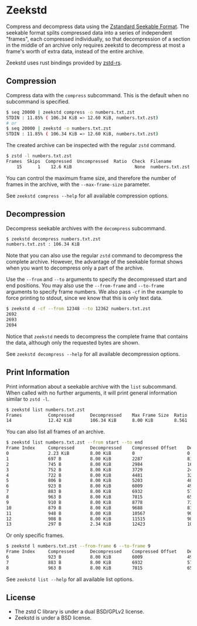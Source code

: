 # Zeekstd

Compress and decompress data using the
[Zstandard Seekable Format](https://github.com/facebook/zstd/tree/dev/contrib/seekable_format). The
seekable format splits compressed data into a series of independent "frames", each compressed
individually, so that decompression of a section in the middle of an archive only requires zeekstd
to decompress at most a frame's worth of extra data, instead of the entire archive.

Zeekstd uses rust bindings provided by [zstd-rs](https://github.com/gyscos/zstd-rs).

## Compression

Compress data with the `compress` subcommand. This is the default when no subcommand is specified.

```bash
$ seq 20000 | zeekstd compress -o numbers.txt.zst
STDIN : 11.85% ( 106.34 KiB => 12.60 KiB, numbers.txt.zst)
# or
$ seq 20000 | zeekstd -o numbers.txt.zst
STDIN : 11.85% ( 106.34 KiB => 12.60 KiB, numbers.txt.zst)
```

The created archive can be inspected with the regular `zstd` command.

```bash
$ zstd -l numbers.txt.zst
Frames  Skips  Compressed  Uncompressed  Ratio  Check  Filename
    15      1    12.6 KiB                        None  numbers.txt.zst
```

You can control the maximum frame size, and therefore the number of frames in the archive, with the
`--max-frame-size` parameter.

See `zeekstd compress --help` for all available compression options.

## Decompression

Decompress seekable archives with the `decompress` subcommand.

```bash
$ zeekstd decompress numbers.txt.zst
numbers.txt.zst : 106.34 KiB
```

Note that you can also use the regular `zstd` command to decompress the complete archive. However,
the advantage of the seekable format shows when you want to decompress only a part of the archive.

Use the `--from` and `--to` arguments to specify the decompressed start and end positions. You may
also use the `--from-frame` and `--to-frame` arguments to specify frame numbers. We also pass `-cf`
in the example to force printing to stdout, since we know that this is only text data.

```bash
$ zeekstd d -cf --from 12348 --to 12362 numbers.txt.zst
2692
2693
2694
```

Notice that `zeekstd` needs to decompress the complete frame that contains the data, although only
the requested bytes are shown.

See `zeekstd decompress --help` for all available decompression options.

## Print Information

Print information about a seekable archive with the `list` subcommand. When called with no further
arguments, it will print general information similar to `zstd -l`.

```bash
$ zeekstd list numbers.txt.zst
Frames          Compressed      Decompressed    Max Frame Size  Ratio           Filename
14              12.42 KiB       106.34 KiB      8.00 KiB        8.561           numbers.txt.zst
```

You can also list all frames of an archive.

```bash
$ zeekstd list numbers.txt.zst --from start --to end
Frame Index     Compressed      Decompressed    Compressed Offset    Decompressed Offset
0               2.23 KiB        8.00 KiB        0                    0
1               697 B           8.00 KiB        2287                 8192
2               745 B           8.00 KiB        2984                 16384
3               752 B           8.00 KiB        3729                 24576
4               722 B           8.00 KiB        4481                 32768
5               806 B           8.00 KiB        5203                 40960
6               923 B           8.00 KiB        6009                 49152
7               883 B           8.00 KiB        6932                 57344
8               963 B           8.00 KiB        7815                 65536
9               910 B           8.00 KiB        8778                 73728
10              879 B           8.00 KiB        9688                 81920
11              948 B           8.00 KiB        10567                90112
12              908 B           8.00 KiB        11515                98304
13              297 B           2.34 KiB        12423                106496
```

Or only specific frames.

```bash
$ zeekstd l numbers.txt.zst --from-frame 6 --to-frame 9
Frame Index     Compressed      Decompressed    Compressed Offset    Decompressed Offset
6               923 B           8.00 KiB        6009                 49152
7               883 B           8.00 KiB        6932                 57344
8               963 B           8.00 KiB        7815                 65536
```

See `zeekstd list --help` for all available list options.

## License

- The zstd C library is under a dual BSD/GPLv2 license.
- Zeekstd is under a BSD license.
